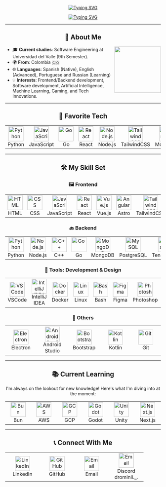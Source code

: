 <div align="center">

<a href="https://git.io/typing-svg"><img src="https://readme-typing-svg.herokuapp.com?font=Pixelify+Sans&size=40&pause=2000&color=7947C0&center=true&vCenter=true&width=435&lines=Hi!+I'm+John+%F0%9F%90%B3!" alt="Typing SVG" /></a>

<a href="https://git.io/typing-svg"><img src="https://readme-typing-svg.herokuapp.com?font=Pixelify+Sans&size=30&pause=1000&color=7947C0&center=true&vCenter=true&width=435&lines=A+Software+Developer+%F0%9F%91%BE!" alt="Typing SVG" /></a>

<div>

<!-- ![Header](https://image)  -->

---

## 📖 About Me

<div align="left">

<img align="right" height="150" src="https://i.imgur.com/HgCjMI5.gif" />

- 🎓 **Current studies**: Software Engineering at Universidad del Valle (9th Semester).
- 🌍 **From**: Colombia 🇨🇴
- 🌐 **Languages**: Spanish (Native), English (Advanced), Portuguese and Russian (Learning)
- 💡 **Interests**: Frontend/Backend development, Software development, Artificial Intelligence, Machine Learning, Gaming, and Tech Innovations.

</div>

---

## 🔧 Favorite Tech

<table>
  <tr>
    <td align="center" width="96">
      <a href="#favorite-tech">
        <img src="https://skillicons.dev/icons?i=python" width="48" height="48" alt="Python" />
      </a>
      <br>Python
    </td>
    <td align="center" width="96">
      <a href="#favorite-tech">
        <img src="https://skillicons.dev/icons?i=javascript" width="48" height="48" alt="JavaScript" />
      </a>
      <br>JavaScript
    </td>
        <td align="center" width="96">
      <a href="#favorite-tech">
        <img src="https://skillicons.dev/icons?i=go" width="48" height="48" alt="Go" />
      </a>
      <br>Go
    </td>
    <td align="center" width="96">
      <a href="#favorite-tech">
        <img src="https://skillicons.dev/icons?i=react" width="48" height="48" alt="React" />
      </a>
      <br>React
    </td>
    <td align="center" width="96">
      <a href="#favorite-tech">
        <img src="https://skillicons.dev/icons?i=nodejs" width="48" height="48" alt="Node.js" />
      </a>
      <br>Node.js
    </td>
    <td align="center" width="96">
      <a href="#favorite-tech">
        <img src="https://skillicons.dev/icons?i=tailwind" width="48" height="48" alt="TailwindCSS" />
      </a>
      <br>TailwindCSS
    </td>
    <td align="center" width="96">
      <a href="#favorite-tech">
        <img src="https://skillicons.dev/icons?i=mongodb" width="48" height="48" alt="MongoDB" />
      </a>
      <br>MongoDB
    </td>

  </tr>
</table>

---

## 🛠️ My Skill Set

### 🖼️ Frontend
<table>
  <tr>
    <td align="center" width="96">
      <img src="https://skillicons.dev/icons?i=html" width="48" alt="HTML" />
      <br>HTML
    </td>
    <td align="center" width="96">
      <img src="https://skillicons.dev/icons?i=css" width="48" alt="CSS" />
      <br>CSS
    </td>
    <td align="center" width="96">
      <img src="https://skillicons.dev/icons?i=javascript" width="48" alt="JavaScript" />
      <br>JavaScript
    </td>
    <td align="center" width="96">
      <img src="https://skillicons.dev/icons?i=react" width="48" alt="React" />
      <br>React
    <td align="center" width="96">
      <img src="https://skillicons.dev/icons?i=vue" width="48" alt="Vue.js" />
      <br>Vue.js
    </td>
    </td>
        <td align="center" width="96">
      <img src="https://skillicons.dev/icons?i=astro" width="48" alt="Angular" />
      <br>Astro
    </td>
    <td align="center" width="96">
      <img src="https://skillicons.dev/icons?i=tailwind" width="48" alt="TailwindCSS" />
      <br>TailwindCSS
    </td>
    <td align="center" width="96">
      <img src="https://skillicons.dev/icons?i=threejs" width="48" alt="threejs" />
      <br>Three.js
    </td>



  </tr>
</table>

### 🔙 Backend
<table>
  <tr>
    <td align="center" width="96">
      <img src="https://skillicons.dev/icons?i=python" width="48" alt="Python" />
      <br>Python
    </td>
    <td align="center" width="96">
      <img src="https://skillicons.dev/icons?i=nodejs" width="48" alt="Node.js" />
      <br>Node.js
    </td>
    <td align="center" width="96">
      <img src="https://skillicons.dev/icons?i=cpp" width="48" alt="C++" />
      <br>C++
    </td>
    <td align="center" width="96">
      <img src="https://skillicons.dev/icons?i=go" width="48" alt="Go" />
      <br>Go
    </td>
    <td align="center" width="96">
      <img src="https://skillicons.dev/icons?i=mongodb" width="48" alt="MongoDB" />
      <br>MongoDB
    </td>
    <td align="center" width="96">
      <img src="https://skillicons.dev/icons?i=postgres" width="48" alt="MySQL" />
      <br>PostgreSQL
    </td>
        <td align="center" width="96">
      <img src="https://skillicons.dev/icons?i=tensorflow" width="48" alt="TensorFlow" />
      <br>TensorFlow
    </td>
  </tr>
</table>



### 🧰 Tools: Development & Design

<table>
  <tr>
    <td align="center" width="96">
      <img src="https://skillicons.dev/icons?i=vscode" width="48" alt="VSCode" />
      <br>VSCode
    </td>
        <td align="center" width="96">
      <img src="https://skillicons.dev/icons?i=idea" width="48" alt="IntelliJ IDEA" />
      <br> IntelliJ IDEA
    </td>
    <td align="center" width="96">
      <img src="https://skillicons.dev/icons?i=docker" width="48" alt="Docker" />
      <br>Docker
    </td>
    </td>
    <td align="center" width="96">
      <img src="https://skillicons.dev/icons?i=linux" width="48" alt="Linux" />
      <br>Linux
    </td>
    <td align="center" width="96">
      <img src="https://skillicons.dev/icons?i=bash" width="48" alt="Bash" />
      <br>Bash
    </td>
    <td align="center" width="96">
      <img src="https://skillicons.dev/icons?i=figma" width="48" alt="Figma" />
      <br>Figma
    </td>
    <td align="center" width="96">
      <img src="https://skillicons.dev/icons?i=ps" width="48" alt="Photoshop" />
      <br>Photoshop
    </td>
    <td align="center" width="96">
      <img src="https://skillicons.dev/icons?i=blender" width="48" alt="Blender"/>
      <br>Blender
    </td>
  </tr>
</table>

### 🧪 Others
<table> <tr>  <td align="center" width="96"> <img src="https://skillicons.dev/icons?i=electron" width="48" alt="Electron" /> <br>Electron </td> <td align="center" width="96"> <img src="https://skillicons.dev/icons?i=androidstudio" width="48" alt="Android Studio" /> <br>Android Studio </td> <td align="center" width="96"> <img src="https://skillicons.dev/icons?i=bootstrap" width="48" alt="Bootstrap" /> <br>Bootstrap </td> <td align="center" width="96"> <img src="https://skillicons.dev/icons?i=kotlin" width="48" alt="Kotlin" /> <br>Kotlin </td> <td align="center" width="96"> <img src="https://skillicons.dev/icons?i=git" width="48" alt="Git" /> <br>Git </td> </tr> </table>

---

## 📚 Current Learning

I'm always on the lookout for new knowledge! Here's what I'm diving into at the moment:

<table>
  <tr>
    <td align="center" width="96">
      <img src="https://skillicons.dev/icons?i=bun" width="48" alt="Bun" />
      <br>Bun
    </td>
    <td align="center" width="96">
      <img src="https://skillicons.dev/icons?i=aws" width="48" alt="AWS" />
      <br>AWS
    </td>
    <td align="center" width="96">
      <img src="https://skillicons.dev/icons?i=gcp" width="48" alt="GCP" />
      <br>GCP
    </td>
    <td align="center" width="96">
      <img src="https://skillicons.dev/icons?i=godot" width="48" alt="Godot" />
      <br>Godot
    </td>
    <td align="center" width="96">
      <img src="https://skillicons.dev/icons?i=unity" width="48" alt="Unity" />
      <br>Unity
    </td>
      <td align="center" width="96">
      <img src="https://skillicons.dev/icons?i=nextjs" width="48" alt="Next.js" />
      <br>Next.js
    </td>
  </tr>
  
  
  
</table>


---

## 📞 Connect With Me

<table>
  <tr>
    <td align="center" width="96">
      <a href="https://www.linkedin.com/in/john-marulanda/">
        <img src="https://skillicons.dev/icons?i=linkedin" width="48" height="48" alt="LinkedIn" />
      </a>
      <br>LinkedIn
    </td>
    <td align="center" width="96">
      <a href="https://github.com/JohnMarulanda">
        <img src="https://skillicons.dev/icons?i=github" width="48" height="48" alt="GitHub" />
      </a>
      <br>GitHub
    </td>
    <td align="center" width="96">
      <a href="mailto:johnmarulanda74@gmail.com">
        <img src="https://skillicons.dev/icons?i=gmail" width="48" height="48" alt="Email" />
      </a>
      <br>Email
    </td>    <td align="center" width="96">
      <a href="https://discord.com/channels/@me">
        <img src="https://skillicons.dev/icons?i=discord" width="48" height="48" alt="Email" />
      </a>
      <br>Discord 
      <br>drominii._.
    </td>
  </tr>
</table>
